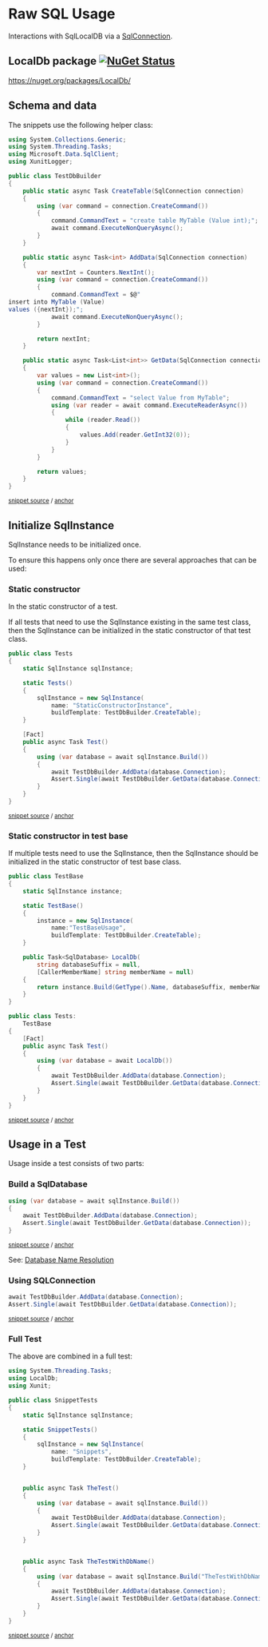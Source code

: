 <!--
GENERATED FILE - DO NOT EDIT
This file was generated by [MarkdownSnippets](https://github.com/SimonCropp/MarkdownSnippets).
Source File: /pages/mdsource/raw-usage.source.md
To change this file edit the source file and then run MarkdownSnippets.
-->

# Raw SQL Usage

Interactions with SqlLocalDB via a [SqlConnection](https://docs.microsoft.com/en-us/dotnet/api/system.data.sqlclient.sqlconnection).


## LocalDb package [![NuGet Status](https://img.shields.io/nuget/v/LocalDb.svg)](https://www.nuget.org/packages/LocalDb/)

https://nuget.org/packages/LocalDb/


## Schema and data

The snippets use the following helper class:

<!-- snippet: TestDbBuilder.cs -->
<a id='snippet-TestDbBuilder.cs'/></a>
```cs
using System.Collections.Generic;
using System.Threading.Tasks;
using Microsoft.Data.SqlClient;
using XunitLogger;

public class TestDbBuilder
{
    public static async Task CreateTable(SqlConnection connection)
    {
        using (var command = connection.CreateCommand())
        {
            command.CommandText = "create table MyTable (Value int);";
            await command.ExecuteNonQueryAsync();
        }
    }

    public static async Task<int> AddData(SqlConnection connection)
    {
        var nextInt = Counters.NextInt();
        using (var command = connection.CreateCommand())
        {
            command.CommandText = $@"
insert into MyTable (Value)
values ({nextInt});";
            await command.ExecuteNonQueryAsync();
        }

        return nextInt;
    }

    public static async Task<List<int>> GetData(SqlConnection connection)
    {
        var values = new List<int>();
        using (var command = connection.CreateCommand())
        {
            command.CommandText = "select Value from MyTable";
            using (var reader = await command.ExecuteReaderAsync())
            {
                while (reader.Read())
                {
                    values.Add(reader.GetInt32(0));
                }
            }
        }

        return values;
    }
}
```
<sup>[snippet source](/src/LocalDb.Tests/TestDbBuilder.cs#L1-L48) / [anchor](#snippet-TestDbBuilder.cs)</sup>
<!-- endsnippet -->


## Initialize SqlInstance

SqlInstance needs to be initialized once.

To ensure this happens only once there are several approaches that can be used:


### Static constructor

In the static constructor of a test.

If all tests that need to use the SqlInstance existing in the same test class, then the SqlInstance can be initialized in the static constructor of that test class.

<!-- snippet: StaticConstructor -->
<a id='snippet-staticconstructor'/></a>
```cs
public class Tests
{
    static SqlInstance sqlInstance;

    static Tests()
    {
        sqlInstance = new SqlInstance(
            name: "StaticConstructorInstance",
            buildTemplate: TestDbBuilder.CreateTable);
    }

    [Fact]
    public async Task Test()
    {
        using (var database = await sqlInstance.Build())
        {
            await TestDbBuilder.AddData(database.Connection);
            Assert.Single(await TestDbBuilder.GetData(database.Connection));
        }
    }
}
```
<sup>[snippet source](/src/LocalDb.Tests/Snippets/StaticConstructor.cs#L7-L31) / [anchor](#snippet-staticconstructor)</sup>
<!-- endsnippet -->


### Static constructor in test base

If multiple tests need to use the SqlInstance, then the SqlInstance should be initialized in the static constructor of test base class.

<!-- snippet: TestBase -->
<a id='snippet-testbase'/></a>
```cs
public class TestBase
{
    static SqlInstance instance;

    static TestBase()
    {
        instance = new SqlInstance(
            name:"TestBaseUsage",
            buildTemplate: TestDbBuilder.CreateTable);
    }

    public Task<SqlDatabase> LocalDb(
        string databaseSuffix = null,
        [CallerMemberName] string memberName = null)
    {
        return instance.Build(GetType().Name, databaseSuffix, memberName);
    }
}

public class Tests:
    TestBase
{
    [Fact]
    public async Task Test()
    {
        using (var database = await LocalDb())
        {
            await TestDbBuilder.AddData(database.Connection);
            Assert.Single(await TestDbBuilder.GetData(database.Connection));
        }
    }
}
```
<sup>[snippet source](/src/LocalDb.Tests/Snippets/TestBaseUsage.cs#L8-L43) / [anchor](#snippet-testbase)</sup>
<!-- endsnippet -->


## Usage in a Test

Usage inside a test consists of two parts:


### Build a SqlDatabase

<!-- snippet: BuildDatabase -->
<a id='snippet-builddatabase'/></a>
```cs
using (var database = await sqlInstance.Build())
{
    await TestDbBuilder.AddData(database.Connection);
    Assert.Single(await TestDbBuilder.GetData(database.Connection));
}
```
<sup>[snippet source](/src/LocalDb.Tests/Snippets/SnippetTests.cs#L20-L28) / [anchor](#snippet-builddatabase)</sup>
<!-- endsnippet -->

See: [Database Name Resolution](/pages/directory-and-name-resolution.md#database-name-resolution)


### Using SQLConnection

<!-- snippet: BuildContext -->
<a id='snippet-buildcontext'/></a>
```cs
await TestDbBuilder.AddData(database.Connection);
Assert.Single(await TestDbBuilder.GetData(database.Connection));
```
<sup>[snippet source](/src/LocalDb.Tests/Snippets/SnippetTests.cs#L23-L26) / [anchor](#snippet-buildcontext)</sup>
<!-- endsnippet -->


### Full Test

The above are combined in a full test:

<!-- snippet: SnippetTests.cs -->
<a id='snippet-SnippetTests.cs'/></a>
```cs
using System.Threading.Tasks;
using LocalDb;
using Xunit;

public class SnippetTests
{
    static SqlInstance sqlInstance;

    static SnippetTests()
    {
        sqlInstance = new SqlInstance(
            name: "Snippets",
            buildTemplate: TestDbBuilder.CreateTable);
    }


    public async Task TheTest()
    {
        using (var database = await sqlInstance.Build())
        {
            await TestDbBuilder.AddData(database.Connection);
            Assert.Single(await TestDbBuilder.GetData(database.Connection));
        }
    }


    public async Task TheTestWithDbName()
    {
        using (var database = await sqlInstance.Build("TheTestWithDbName"))
        {
            await TestDbBuilder.AddData(database.Connection);
            Assert.Single(await TestDbBuilder.GetData(database.Connection));
        }
    }
}
```
<sup>[snippet source](/src/LocalDb.Tests/Snippets/SnippetTests.cs#L1-L35) / [anchor](#snippet-SnippetTests.cs)</sup>
<!-- endsnippet -->
